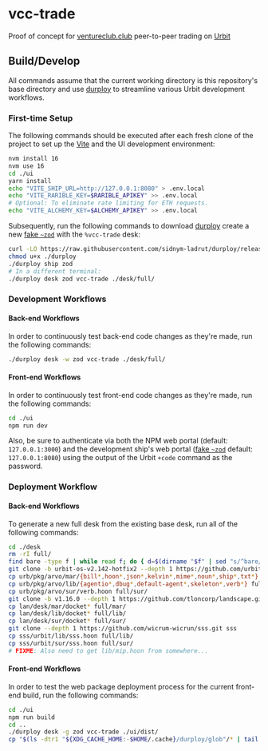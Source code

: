 # vcc-trade #

Proof of concept for [ventureclub.club] peer-to-peer trading on [Urbit]

## Build/Develop ##

All commands assume that the current working directory is this repository's
base directory and use [durploy] to streamline various Urbit development
workflows.

### First-time Setup ###

The following commands should be executed after each fresh clone of the project
to set up the [Vite] and the UI development environment:

```bash
nvm install 16
nvm use 16
cd ./ui
yarn install
echo "VITE_SHIP_URL=http://127.0.0.1:8080" > .env.local
echo "VITE_RARIBLE_KEY=$RARIBLE_APIKEY" >> .env.local
# Optional: To eliminate rate limiting for ETH requests.
echo "VITE_ALCHEMY_KEY=$ALCHEMY_APIKEY" >> .env.local
```

Subsequently, run the following commands to download [durploy] create a new
[fake `~zod`][fakezod] with the `%vcc-trade` desk:

```bash
curl -LO https://raw.githubusercontent.com/sidnym-ladrut/durploy/release/durploy
chmod u+x ./durploy
./durploy ship zod
# In a different terminal:
./durploy desk zod vcc-trade ./desk/full/
```

### Development Workflows ###

#### Back-end Workflows ####

In order to continuously test back-end code changes as they're made, run the
following commands:

```bash
./durploy desk -w zod vcc-trade ./desk/full/
```

#### Front-end Workflows ####

In order to continuously test front-end code changes as they're made, run the
following commands:

```bash
cd ./ui
npm run dev
```

Also, be sure to authenticate via both the NPM web portal (default:
`127.0.0.1:3000`) and the development ship's web portal ([fake `~zod`][fakezod]
default: `127.0.0.1:8080`) using the output of the Urbit `+code` command as
the password.

### Deployment Workflow ###

#### Back-end Workflows ####

To generate a new full desk from the existing base desk, run all
of the following commands:

```bash
cd ./desk
rm -rI full/
find bare -type f | while read f; do { d=$(dirname "$f" | sed "s/^bare/full/"); mkdir -p "$d"; ln -sr -t "$d" "$f"; }; done
git clone -b urbit-os-v2.142-hotfix2 --depth 1 https://github.com/urbit/urbit.git urb
cp urb/pkg/arvo/mar/{bill*,hoon*,json*,kelvin*,mime*,noun*,ship*,txt*} full/mar/
cp urb/pkg/arvo/lib/{agentio*,dbug*,default-agent*,skeleton*,verb*} full/lib/
cp urb/pkg/arvo/sur/verb.hoon full/sur/
git clone -b v1.16.0 --depth 1 https://github.com/tloncorp/landscape.git lan
cp lan/desk/mar/docket* full/mar/
cp lan/desk/lib/docket* full/lib/
cp lan/desk/sur/docket* full/sur/
git clone --depth 1 https://github.com/wicrum-wicrun/sss.git sss
cp sss/urbit/lib/sss.hoon full/lib/
cp sss/urbit/sur/sss.hoon full/sur/
# FIXME: Also need to get lib/mip.hoon from somewhere...
```

#### Front-end Workflows ####

In order to test the web package deployment process for the current
front-end build, run the following commands:

```bash
cd ./ui
npm run build
cd ..
./durploy desk -g zod vcc-trade ./ui/dist/
cp "$(ls -dtr1 "${XDG_CACHE_HOME:-$HOME/.cache}/durploy/glob"/* | tail -1)" ./meta/glob
```


[urbit]: https://urbit.org
[ventureclub.club]: https://venture.club
[durploy]: https://github.com/sidnym-ladrut/durploy

[fakezod]: https://developers.urbit.org/guides/core/environment#development-ships
[react]: https://reactjs.org/
[tailwind css]: https://tailwindcss.com/
[vite]: https://vitejs.dev/
